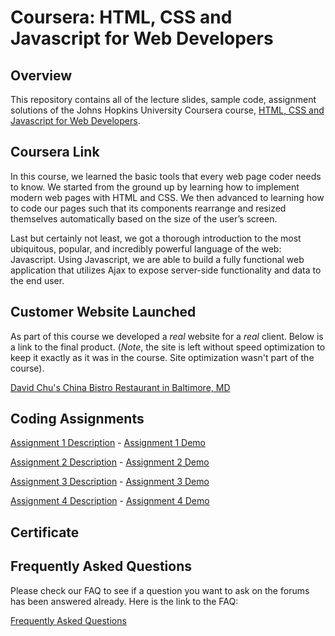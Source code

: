 # Coursera: HTML, CSS and Javascript for Web Developers
## Overview
This repository contains all of the lecture slides, sample code, assignment solutions of the Johns Hopkins University Coursera course, 
[HTML, CSS and Javascript for Web Developers](https://www.coursera.org/learn/html-css-javascript-for-web-developers).

## Coursera Link 
In this course, we learned the basic tools that every web page coder needs to know. We started from the ground up by learning how to implement modern web pages with HTML and CSS. We then advanced to learning how to code our pages such that its components rearrange and resized themselves automatically based on the size of the user’s screen.

Last but certainly not least, we got a thorough introduction to the most ubiquitous, popular, and incredibly powerful language of the web: Javascript. Using Javascript, we are able to build a fully functional web application that utilizes Ajax to expose server-side functionality and data to the end user.

## Customer Website Launched
As part of this course we developed a *real* website for a *real* client. Below is a link to the final product. (*Note*, the site is left without speed optimization to keep it exactly as it was in the course. Site optimization wasn't part of the course).

[David Chu's China Bistro Restaurant in Baltimore, MD](http://www.davidchuschinabistro.com/)

## Coding Assignments

[Assignment 1 Description](https://github.com/jhu-ep-coursera/fullstack-course4/blob/master/assignments/assignment2/Assignment-2.md) - 
[Assignment 1 Demo](https://evelyncai.github.io/JHU-coursera-fullstack-course4/module2-solution/)

[Assignment 2 Description](https://github.com/jhu-ep-coursera/fullstack-course4/blob/master/assignments/assignment3/Assignment-3.md) - 
[Assignment 2 Demo](https://evelyncai.github.io/JHU-coursera-fullstack-course4/module3-solution/index.html)

[Assignment 3 Description](https://github.com/jhu-ep-coursera/fullstack-course4/blob/master/assignments/assignment4/Assignment-4.md) - 
[Assignment 3 Demo](https://evelyncai.github.io/JHU-coursera-fullstack-course4/module4-solution/harder/)

[Assignment 4 Description](https://github.com/jhu-ep-coursera/fullstack-course4/blob/master/assignments/assignment5/Assignment-5.md) - 
[Assignment 4 Demo](https://evelyncai.github.io/JHU-coursera-fullstack-course4/module5-solution/assignment5-solution-starter/index.html)

## Certificate


## Frequently Asked Questions
Please check our FAQ to see if a question you want to ask on the forums has been answered already. Here is the link to the FAQ:

[Frequently Asked Questions](FAQ.md)
